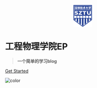 <div align=center> <img src="/figure/logo.png" width = 12%/> </div>

# **工程物理学院EP**

> **一个简单的学习blog**



[Get Started](/README.md)

![color](#f0f0f0)